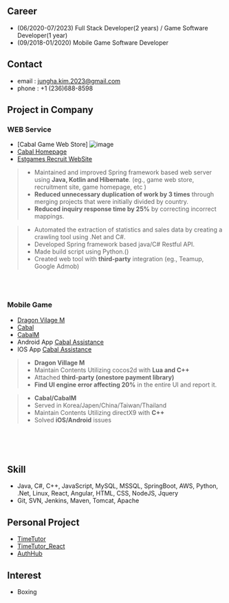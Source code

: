 ## Career
- (06/2020-07/2023) Full Stack Developer(2 years) / Game Software Developer(1 year)
- (09/2018-01/2020) Mobile Game Software Developer

## Contact
- email : jungha.kim.2023@gmail.com
- phone : +1 (236)688-8598

## Project in Company
### WEB Service
- [Cabal Game Web Store]
  ![image](https://github.com/junghakim2023/junghakim2023/assets/150854918/dcefab34-e6fd-4de4-b8d2-11440dfb6077)
- [Cabal Homepage](https://cabal.estgames.com/main) 
- [Estgames Recruit WebSite](https://recruit.estgames.co.kr/recruitBoard/list)
> - Maintained and improved Spring framework based web server using **Java, Kotlin and Hibernate**. (eg., game web store, recruitment site, game homepage, etc )
> - **Reduced unnecessary duplication of work by 3 times** through merging projects that were initially divided by country.
> - **Reduced inquiry response time by 25%** by correcting incorrect mappings.

> - Automated the extraction of statistics and sales data by creating a crawling tool using .Net and C#.
> - Developed Spring framework based java/C# Restful API.
> - Made build script using Python.()
> - Created web tool with **third-party** integration (eg., Teamup, Google Admob)

<br>
<br>

### Mobile Game
- [Dragon Vilage M](https://play.google.com/store/apps/details?id=com.perplelab.dragonvillagem.kr&hl=en_US&pli=1)
- [Cabal](https://cabal.playthisgame.com/en) 
- [CabalM](https://play.google.com/store/apps/details?id=com.estgames.cm.us&hl=en_US)
- Android App [Cabal Assistance](https://play.google.com/store/apps/details?id=com.ESTSoft.Cabal&hl=ko&gl=US)
- IOS App [Cabal Assistance](https://apps.apple.com/kr/app/cabal-mobile/id413623407)
> - **Dragon Village M**
> - Maintain Contents Utilizing cocos2d with **Lua and C++**
> - Attached **third-party (onestore payment library)**
> - **Find UI engine error affecting 20%** in the entire UI and report it.

> - **Cabal/CabalM**
> - Served in Korea/Japen/China/Taiwan/Thailand
> - Maintain Contents Utilizing directX9 with **C++**
> - Solved **iOS/Android** issues

<br>
<br>


<br>

## Skill
- Java, C#, C++, JavaScript, MySQL, MSSQL, SpringBoot, AWS, Python, .Net, Linux, React, Angular, HTML, CSS, NodeJS, Jquery
- Git, SVN, Jenkins, Maven, Tomcat, Apache


## Personal Project
- [TimeTutor](https://github.com/junghakim2023/TimeTutor)
- [TimeTutor_React](https://github.com/junghakim2023/TimeTutor_React)
- [AuthHub](https://github.com/junghakim2023/AuthHub)

## Interest
- Boxing

